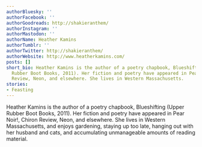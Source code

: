 ```yaml
---
authorBluesky: ''
authorFacebook: ''
authorGoodreads: http://shakieranthem/
authorInstagram: ''
authorMastodon: ''
authorName: Heather Kamins
authorTumblr: ''
authorTwitter: http://shakieranthem/
authorWebsite: http://www.heatherkamins.com/
posts: []
short_bio: Heather Kamins is the author of a poetry chapbook, Blueshifting (Upper
  Rubber Boot Books, 2011). Her fiction and poetry have appeared in Pear Noir!, Chiron
  Review, Neon, and elsewhere. She lives in Western Massachusetts.
stories:
- Feasting
---
```


Heather Kamins is the author of a poetry chapbook, Blueshifting (Upper Rubber Boot Books, 2011). Her fiction and poetry have appeared in Pear Noir!, Chiron Review, Neon, and elsewhere. She lives in Western Massachusetts, and enjoys gardening, staying up too late, hanging out with her husband and cats, and accumulating unmanageable amounts of reading material.